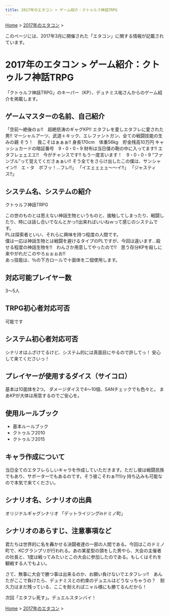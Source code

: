 ```yaml
---
title: 2017年のエタコン > ゲーム紹介：クトゥルフ神話TRPG
---
```

[Home](../../) > [2017年のエタコン](../) >

このページには、2017年3月に開催された「エタコン」に関する情報が記載されています。

# 2017年のエタコン > ゲーム紹介：クトゥルフ神話TRPG

「クトゥルフ神話TRPG」のキーパー（KP）、デュナミス祐さんからのゲーム紹介を掲載します。
<h2>ゲームマスターの名前、自己紹介</h2>
「空前～絶後のぉ!!　超絶怒涛のギャグKP!!  
エタフレを愛しエタフレに愛された男!!  
マーシャルアーツ、武道＋キック、エレファントガン、全ての戦闘技能の生みの親
そう！　我こそはぁぁぁ!!  
身長170cm　体重56kg　貯金残高10万円  
キャッシュカードの暗証番号　9・0・0・9  
財布は当日僕の鞄の中に入ってます!!  
エタフレェェエエ!!　今がチャンスです!!  
もう一度言います！　9・0・0・9  
“ファンブル”って覚えてくださぁぁい!!  
そう全てをさらけ出したこの僕は、サンシャイン!!　エ・タ　ボフッ！…フレ!!」  
「イエェェェェ～～イ!!」  
「ジャスティス!!」  
<h2>システム名、システムの紹介</h2>
クトゥルフ神話TRPG

この世のものとは思えない神話生物というものと、接触してしまったり、戦闘したり、時には話し合いでなんとかっ!!出来ればいいねｗって感じのシステムです。  
PLは探索者といい、それらに興味を持つ程度の人間です。  
僕は一応は神話生物とは戦闘を避けるタイプのPLですが、今回は違います…殺せる程度の神話生物を!!　わんさか用意してやったので!!　思う存分KPを殺しに来やがれだこのやろぉぉぉお!!  
あっ技能は、％の下方ロールで十面体を二個使用します。  
<h2>対応可能プレイヤー数</h2>
3～5人  
<h2>TRPG初心者対応可否</h2>
可能です  
<h2>システム初心者対応可否</h2>
シナリオはふざけてるけど、システム的には真面目にやるので許してっ！  
安心して来てくださいっ！
<h2>プレイヤーが使用するダイス（サイコロ）</h2>
基本は10面体を2つ。  
ダメージダイスで4～10個、SANチェックでも色々と。  
まあKPが大体は用意するのでご安心を。  
<h2>使用ルールブック</h2>
<ul>
 	<li>基本ルールブック</li>
 	<li>クトゥルフ2010</li>
 	<li>クトゥルフ2015</li>
</ul>
<h2>キャラ作成について</h2>
当日全てのエタフレらしいキャラを作成していただきます。ただし彼は戦闘民族でもあり、サポーターでもあるのです。そう彼こそわぁ?!!(ry  
持ち込みも可能なので本気で来てください。
<h2>シナリオ名、シナリオの出典</h2>
オリジナルギャグシナリオ  
「デットライジングinドミノ町」
<h2>シナリオのあらすじ、注意事項など</h2>
君たちは世界的に名を轟かせる決闘者達の一部の人間である。今回はこのドミノ町で、KCグランプリが行われる。あの某星型の頭をした男やら、大会の主催者の社長と、1度は戦ってみたいとこの大会に参加したのである。もしくはそれを観戦する人でもよい。

さて、無事に大会で勝つ事は出来るのか、お願い負けないでエタフレッ!!　あんたがここで負けたら、デュナミスとの約束のデュエルはどうなっちゃうの？　耐久力はまだ残っている、ここを耐えればニャル様にも勝てるんだから！

次回「エタフレ死す」。デュエルスタンバイ！

[Home](../../) > [2017年のエタコン](../) >
